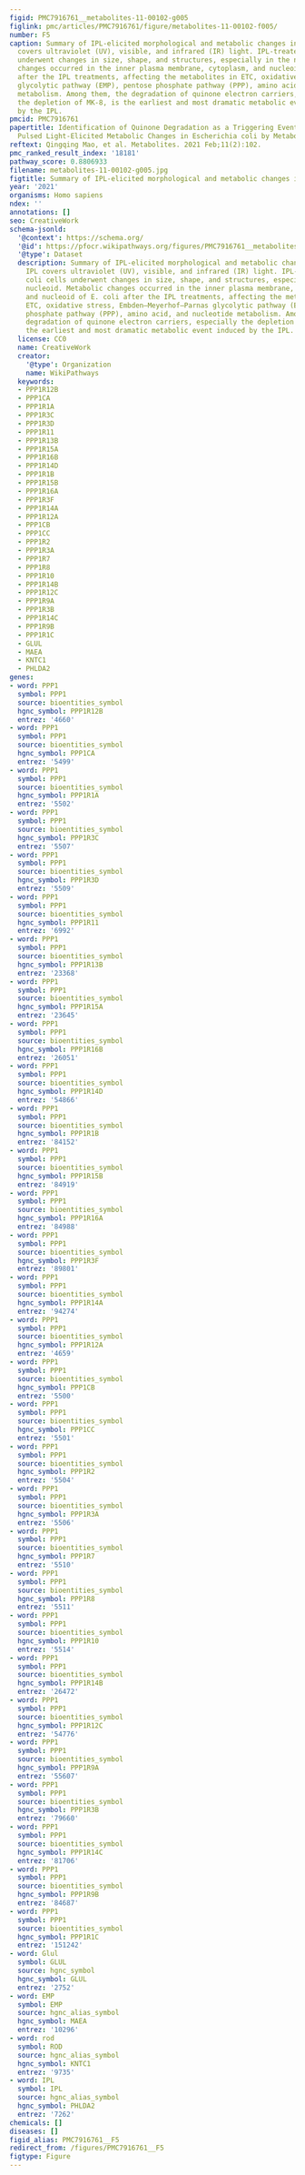 ```yaml
---
figid: PMC7916761__metabolites-11-00102-g005
figlink: pmc/articles/PMC7916761/figure/metabolites-11-00102-f005/
number: F5
caption: Summary of IPL-elicited morphological and metabolic changes in E. coli. IPL
  covers ultraviolet (UV), visible, and infrared (IR) light. IPL-treated E. coli cells
  underwent changes in size, shape, and structures, especially in the nucleoid. Metabolic
  changes occurred in the inner plasma membrane, cytoplasm, and nucleoid of E. coli
  after the IPL treatments, affecting the metabolites in ETC, oxidative stress, Embden–Meyerhof–Parnas
  glycolytic pathway (EMP), pentose phosphate pathway (PPP), amino acid, and nucleotide
  metabolism. Among them, the degradation of quinone electron carriers, especially
  the depletion of MK-8, is the earliest and most dramatic metabolic event induced
  by the IPL.
pmcid: PMC7916761
papertitle: Identification of Quinone Degradation as a Triggering Event for Intense
  Pulsed Light-Elicited Metabolic Changes in Escherichia coli by Metabolomic Fingerprinting.
reftext: Qingqing Mao, et al. Metabolites. 2021 Feb;11(2):102.
pmc_ranked_result_index: '18181'
pathway_score: 0.8806933
filename: metabolites-11-00102-g005.jpg
figtitle: Summary of IPL-elicited morphological and metabolic changes in E
year: '2021'
organisms: Homo sapiens
ndex: ''
annotations: []
seo: CreativeWork
schema-jsonld:
  '@context': https://schema.org/
  '@id': https://pfocr.wikipathways.org/figures/PMC7916761__metabolites-11-00102-g005.html
  '@type': Dataset
  description: Summary of IPL-elicited morphological and metabolic changes in E. coli.
    IPL covers ultraviolet (UV), visible, and infrared (IR) light. IPL-treated E.
    coli cells underwent changes in size, shape, and structures, especially in the
    nucleoid. Metabolic changes occurred in the inner plasma membrane, cytoplasm,
    and nucleoid of E. coli after the IPL treatments, affecting the metabolites in
    ETC, oxidative stress, Embden–Meyerhof–Parnas glycolytic pathway (EMP), pentose
    phosphate pathway (PPP), amino acid, and nucleotide metabolism. Among them, the
    degradation of quinone electron carriers, especially the depletion of MK-8, is
    the earliest and most dramatic metabolic event induced by the IPL.
  license: CC0
  name: CreativeWork
  creator:
    '@type': Organization
    name: WikiPathways
  keywords:
  - PPP1R12B
  - PPP1CA
  - PPP1R1A
  - PPP1R3C
  - PPP1R3D
  - PPP1R11
  - PPP1R13B
  - PPP1R15A
  - PPP1R16B
  - PPP1R14D
  - PPP1R1B
  - PPP1R15B
  - PPP1R16A
  - PPP1R3F
  - PPP1R14A
  - PPP1R12A
  - PPP1CB
  - PPP1CC
  - PPP1R2
  - PPP1R3A
  - PPP1R7
  - PPP1R8
  - PPP1R10
  - PPP1R14B
  - PPP1R12C
  - PPP1R9A
  - PPP1R3B
  - PPP1R14C
  - PPP1R9B
  - PPP1R1C
  - GLUL
  - MAEA
  - KNTC1
  - PHLDA2
genes:
- word: PPP1
  symbol: PPP1
  source: bioentities_symbol
  hgnc_symbol: PPP1R12B
  entrez: '4660'
- word: PPP1
  symbol: PPP1
  source: bioentities_symbol
  hgnc_symbol: PPP1CA
  entrez: '5499'
- word: PPP1
  symbol: PPP1
  source: bioentities_symbol
  hgnc_symbol: PPP1R1A
  entrez: '5502'
- word: PPP1
  symbol: PPP1
  source: bioentities_symbol
  hgnc_symbol: PPP1R3C
  entrez: '5507'
- word: PPP1
  symbol: PPP1
  source: bioentities_symbol
  hgnc_symbol: PPP1R3D
  entrez: '5509'
- word: PPP1
  symbol: PPP1
  source: bioentities_symbol
  hgnc_symbol: PPP1R11
  entrez: '6992'
- word: PPP1
  symbol: PPP1
  source: bioentities_symbol
  hgnc_symbol: PPP1R13B
  entrez: '23368'
- word: PPP1
  symbol: PPP1
  source: bioentities_symbol
  hgnc_symbol: PPP1R15A
  entrez: '23645'
- word: PPP1
  symbol: PPP1
  source: bioentities_symbol
  hgnc_symbol: PPP1R16B
  entrez: '26051'
- word: PPP1
  symbol: PPP1
  source: bioentities_symbol
  hgnc_symbol: PPP1R14D
  entrez: '54866'
- word: PPP1
  symbol: PPP1
  source: bioentities_symbol
  hgnc_symbol: PPP1R1B
  entrez: '84152'
- word: PPP1
  symbol: PPP1
  source: bioentities_symbol
  hgnc_symbol: PPP1R15B
  entrez: '84919'
- word: PPP1
  symbol: PPP1
  source: bioentities_symbol
  hgnc_symbol: PPP1R16A
  entrez: '84988'
- word: PPP1
  symbol: PPP1
  source: bioentities_symbol
  hgnc_symbol: PPP1R3F
  entrez: '89801'
- word: PPP1
  symbol: PPP1
  source: bioentities_symbol
  hgnc_symbol: PPP1R14A
  entrez: '94274'
- word: PPP1
  symbol: PPP1
  source: bioentities_symbol
  hgnc_symbol: PPP1R12A
  entrez: '4659'
- word: PPP1
  symbol: PPP1
  source: bioentities_symbol
  hgnc_symbol: PPP1CB
  entrez: '5500'
- word: PPP1
  symbol: PPP1
  source: bioentities_symbol
  hgnc_symbol: PPP1CC
  entrez: '5501'
- word: PPP1
  symbol: PPP1
  source: bioentities_symbol
  hgnc_symbol: PPP1R2
  entrez: '5504'
- word: PPP1
  symbol: PPP1
  source: bioentities_symbol
  hgnc_symbol: PPP1R3A
  entrez: '5506'
- word: PPP1
  symbol: PPP1
  source: bioentities_symbol
  hgnc_symbol: PPP1R7
  entrez: '5510'
- word: PPP1
  symbol: PPP1
  source: bioentities_symbol
  hgnc_symbol: PPP1R8
  entrez: '5511'
- word: PPP1
  symbol: PPP1
  source: bioentities_symbol
  hgnc_symbol: PPP1R10
  entrez: '5514'
- word: PPP1
  symbol: PPP1
  source: bioentities_symbol
  hgnc_symbol: PPP1R14B
  entrez: '26472'
- word: PPP1
  symbol: PPP1
  source: bioentities_symbol
  hgnc_symbol: PPP1R12C
  entrez: '54776'
- word: PPP1
  symbol: PPP1
  source: bioentities_symbol
  hgnc_symbol: PPP1R9A
  entrez: '55607'
- word: PPP1
  symbol: PPP1
  source: bioentities_symbol
  hgnc_symbol: PPP1R3B
  entrez: '79660'
- word: PPP1
  symbol: PPP1
  source: bioentities_symbol
  hgnc_symbol: PPP1R14C
  entrez: '81706'
- word: PPP1
  symbol: PPP1
  source: bioentities_symbol
  hgnc_symbol: PPP1R9B
  entrez: '84687'
- word: PPP1
  symbol: PPP1
  source: bioentities_symbol
  hgnc_symbol: PPP1R1C
  entrez: '151242'
- word: Glul
  symbol: GLUL
  source: hgnc_symbol
  hgnc_symbol: GLUL
  entrez: '2752'
- word: EMP
  symbol: EMP
  source: hgnc_alias_symbol
  hgnc_symbol: MAEA
  entrez: '10296'
- word: rod
  symbol: ROD
  source: hgnc_alias_symbol
  hgnc_symbol: KNTC1
  entrez: '9735'
- word: IPL
  symbol: IPL
  source: hgnc_alias_symbol
  hgnc_symbol: PHLDA2
  entrez: '7262'
chemicals: []
diseases: []
figid_alias: PMC7916761__F5
redirect_from: /figures/PMC7916761__F5
figtype: Figure
---
```

